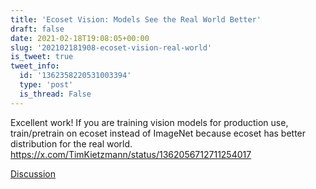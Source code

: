 ```yaml
---
title: 'Ecoset Vision: Models See the Real World Better'
draft: false
date: 2021-02-18T19:08:05+00:00
slug: '202102181908-ecoset-vision-real-world'
is_tweet: true
tweet_info:
  id: '1362358220531003394'
  type: 'post'
  is_thread: False
---
```




Excellent work! If you are training vision models for production use, train/pretrain on ecoset instead of ImageNet because ecoset has better distribution for the real world. <https://x.com/TimKietzmann/status/1362056712711254017>

[Discussion](https://x.com/sytelus/status/1362358220531003394)
